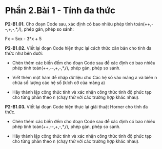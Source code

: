 
# Phần 2.Bài 1 - Tính đa thức


**P2-B1.01.** Cho đoạn Code sau, xác định có bao nhiêu phép tính toán(++,--,+,-,*,/), phép gán, phép so sánh: 

Fx = 5*x*x - 3*x + 5 

 

**P2-B1.02.** Viết lại đoạn Code hiện thực lại cách thức căn bản cho tính đa thức như bên dưới: 

 

 

- Chèn thêm các biến đếm cho đoạn Code sau để xác định có bao nhiêu phép tính toán(++,--,+,-,*,/), phép gán, phép so sánh.   

- Viết thêm một hàm để nhập dữ liệu cho Các hệ số vào mảng a và biến n chứa số lượng các hệ số (kích cỡ của mảng a)   

- Hãy thành lập công thức tính và  xác nhận công thức tính độ phức tạp cho từng phần theo n (chạy thử với các trường hợp khác nhau).   

  
**P2-B1.03.** Viết lại đoạn Code hiện thực lại giải thuật Horner cho tính đa thức.   

- Chèn thêm các biến đếm cho đoạn Code sau để xác định có bao nhiêu phép tính toán(++,--,+,-,*,/), phép gán, phép so sánh.   

- Hãy thành lập công thức tính và  xác nhận công thức tính độ phức tạp cho từng phần theo n (chạy thử với các trường hợp khác nhau).   

 
